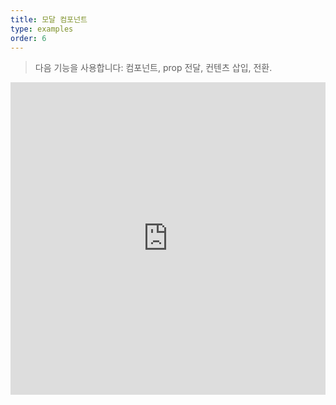 ```yaml
---
title: 모달 컴포넌트
type: examples
order: 6
---
```


> 다음 기능을 사용합니다: 컴포넌트, prop 전달, 컨텐츠 삽입, 전환.

<iframe width="100%" height="500" src="https://jsfiddle.net/yyx990803/mwLbw11k/embedded/result,html,js,css" allowfullscreen="allowfullscreen" frameborder="0"></iframe>
